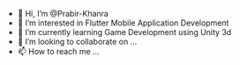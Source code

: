 - 👋 Hi, I’m @Prabir-Khanra
- 👀 I’m interested in Flutter Mobile Application Development
- 🌱 I’m currently learning Game Development using Unity 3d
- 💞️ I’m looking to collaborate on ...
- 📫 How to reach me ...

<!---
Prabir-Khanra/Prabir-Khanra is a ✨ special ✨ repository because its `README.md` (this file) appears on your GitHub profile.
You can click the Preview link to take a look at your changes.
--->
